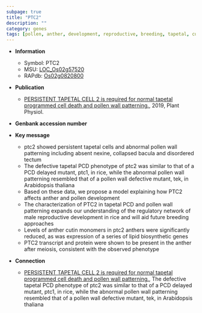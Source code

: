 ```yaml
---
subpage: true
title: "PTC2"
description: ""
category: genes
tags: [pollen, anther, development, reproductive, breeding, tapetal, cutin, pollen development, pollen wall, reproductive development, PCD]
---
```


* **Information**  
    + Symbol: PTC2  
    + MSU: [LOC_Os02g57520](http://rice.plantbiology.msu.edu/cgi-bin/ORF_infopage.cgi?orf=LOC_Os02g57520)  
    + RAPdb: [Os02g0820800](http://rapdb.dna.affrc.go.jp/viewer/gbrowse_details/irgsp1?name=Os02g0820800)  

* **Publication**  
    + [PERSISTENT TAPETAL CELL 2 is required for normal tapetal programmed cell death and pollen wall patterning.](http://www.ncbi.nlm.nih.gov/pubmed?term=PERSISTENT+TAPETAL+CELL+2+is+required+for+normal+tapetal+programmed+cell+death+and+pollen+wall+patterning.%5BTitle%5D), 2019, Plant Physiol.

* **Genbank accession number**  

* **Key message**  
    + ptc2 showed persistent tapetal cells and abnormal pollen wall patterning including absent nexine, collapsed bacula and disordered tectum
    + The defective tapetal PCD phenotype of ptc2 was similar to that of a PCD delayed mutant, ptc1, in rice, while the abnormal pollen wall patterning resembled that of a pollen wall defective mutant, tek, in Arabidopsis thaliana
    + Based on these data, we propose a model explaining how PTC2 affects anther and pollen development
    + The characterization of PTC2 in tapetal PCD and pollen wall patterning expands our understanding of the regulatory network of male reproductive development in rice and will aid future breeding approaches
    + Levels of anther cutin monomers in ptc2 anthers were significantly reduced, as was expression of a series of lipid biosynthetic genes
    + PTC2 transcript and protein were shown to be present in the anther after meiosis, consistent with the observed phenotype

* **Connection**  
    + [PERSISTENT TAPETAL CELL 2 is required for normal tapetal programmed cell death and pollen wall patterning.](http://www.ncbi.nlm.nih.gov/pubmed?term=PERSISTENT+TAPETAL+CELL+2+is+required+for+normal+tapetal+programmed+cell+death+and+pollen+wall+patterning.%5BTitle%5D),  The defective tapetal PCD phenotype of ptc2 was similar to that of a PCD delayed mutant, ptc1, in rice, while the abnormal pollen wall patterning resembled that of a pollen wall defective mutant, tek, in Arabidopsis thaliana



